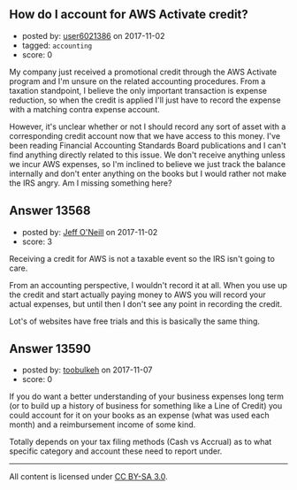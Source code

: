 ## How do I account for AWS Activate credit?

- posted by: [user6021386](https://stackexchange.com/users/7979314/user6021386) on 2017-11-02
- tagged: `accounting`
- score: 0

My company just received a promotional credit through the AWS Activate program and I'm unsure on the related accounting procedures. From a taxation standpoint, I believe the only important transaction is expense reduction, so when the credit is applied I'll just have to record the expense with a matching contra expense account. 

However, it's unclear whether or not I should record any sort of asset with a corresponding credit account now that we have access to this money. I've been reading Financial Accounting Standards Board publications and I can't find anything directly related to this issue. We don't receive anything unless we incur AWS expenses, so I'm inclined to believe we just track the balance internally and don't enter anything on the books but I would rather not make the IRS angry. Am I missing something here?


## Answer 13568

- posted by: [Jeff O'Neill](https://stackexchange.com/users/46273/jeff-o-neill) on 2017-11-02
- score: 3

Receiving a credit for AWS is not a taxable event so the IRS isn't going to care.

From an accounting perspective, I wouldn't record it at all.  When you use up the credit and start actually paying money to AWS you will record your actual expenses, but until then I don't see any point in recording the credit.

Lot's of websites have free trials and this is basically the same thing.



## Answer 13590

- posted by: [toobulkeh](https://stackexchange.com/users/1462218/toobulkeh) on 2017-11-07
- score: 0

If you do want a better understanding of your business expenses long term (or to build up a history of business for something like a Line of Credit) you could account for it on your books as an expense (what was used each month) and a reimbursement income of some kind.

Totally depends on your tax filing methods (Cash vs Accrual) as to what specific category and account these need to report under.



---

All content is licensed under [CC BY-SA 3.0](https://creativecommons.org/licenses/by-sa/3.0/).
